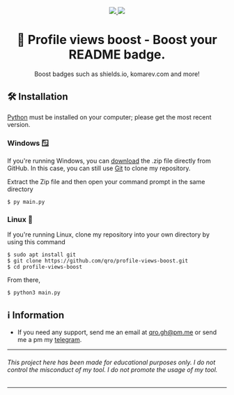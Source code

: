 <p align="center">
	<a href="https://www.python.org/">
    	<img src="https://img.shields.io/badge/python-3.12+-3776AB">
     </a>
     <a href="https://github.com/qro/gmail-spammer/blob/master/LICENSE">
    	<img src="https://img.shields.io/badge/License-WTFPL-3776AB">
     </a>
</p>


<h1 align="center">
    🚀 Profile views boost - Boost your README badge.
</h1>
<p align="center">
    Boost badges such as shields.io, komarev.com and more!
 </p>

## 🛠️ Installation
[Python](https://www.python.org/downloads/) must be installed on your computer; please get the most recent version. 

### Windows 🪟
If you're running Windows, you can [download](https://codeload.github.com/qro/profile-views-boost/zip/refs/heads/master) the .zip file directly from GitHub. In this case, you can still use [Git](https://github.com/git-for-windows/git/releases) to clone my repository. 

Extract the Zip file and then open your command prompt in the same directory
```
$ py main.py
```

### Linux 🐧
If you're running Linux, clone my repository into your own directory by using this command
```
$ sudo apt install git
$ git clone https://github.com/qro/profile-views-boost.git
$ cd profile-views-boost
```
From there,
```
$ python3 main.py
```

## ℹ️ Information
- If you need any support, send me an email at qro.gh@pm.me or send me a pm my [telegram](https://t.me/ro32pTQHAs).

---
###### This project here has been made for educational purposes only. I do not control the misconduct of my tool. I do not promote the usage of my tool.
---